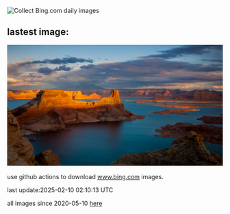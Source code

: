 ![Collect Bing.com daily images](https://github.com/counter2015/bing-daily-images/workflows/Collect%20Bing.com%20daily%20images/badge.svg)
## lastest image:
![](images/img.jpg)

use github actions to download www.bing.com images.

last update:2025-02-10 02:10:13 UTC

all images since 2020-05-10 [here](https://github.com/counter2015/bing-daily-images/tree/master/images) 
